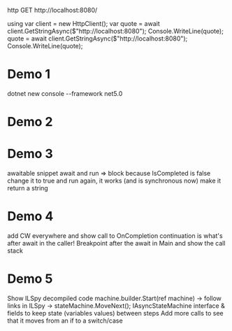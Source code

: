 http GET http://localhost:8080/

using var client = new HttpClient();
var quote = await client.GetStringAsync($"http://localhost:8080");
Console.WriteLine(quote);
quote = await client.GetStringAsync($"http://localhost:8080");
Console.WriteLine(quote);

# Demo 1

dotnet new console --framework net5.0

# Demo 2

# Demo 3
awaitable snippet
await and run => block because IsCompleted is false
change it to true and run again, it works (and is synchronous now)
make it return a string

# Demo 4

add CW everywhere and show call to OnCompletion
continuation is what's after await in the caller!
Breakpoint after the await in Main and show the call stack

# Demo 5

Show ILSpy decompiled code
machine.builder.Start(ref machine) -> follow links in ILSpy -> stateMachine.MoveNext();
IAsyncStateMachine interface & fields to keep state (variables values) between steps
Add more calls to see that it moves from an if to a switch/case
